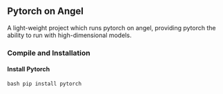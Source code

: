 ## Pytorch on Angel 

A light-weight project which runs pytorch on angel, providing pytorch the ability to run with high-dimensional models.

### Compile and Installation

#### Install Pytorch
``bash
pip install pytorch
``
